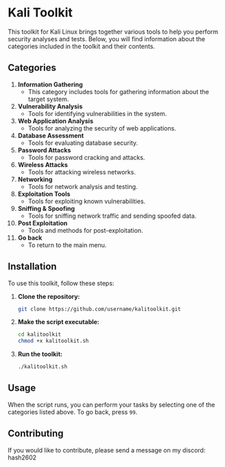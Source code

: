 # Kali Toolkit

This toolkit for Kali Linux brings together various tools to help you perform security analyses and tests. Below, you will find information about the categories included in the toolkit and their contents.

## Categories

1. **Information Gathering**
    - This category includes tools for gathering information about the target system.
2. **Vulnerability Analysis**
    - Tools for identifying vulnerabilities in the system.
3. **Web Application Analysis**
    - Tools for analyzing the security of web applications.
4. **Database Assessment**
    - Tools for evaluating database security.
5. **Password Attacks**
    - Tools for password cracking and attacks.
6. **Wireless Attacks**
    - Tools for attacking wireless networks.
7. **Networking**
    - Tools for network analysis and testing.
8. **Exploitation Tools**
    - Tools for exploiting known vulnerabilities.
9. **Sniffing & Spoofing**
    - Tools for sniffing network traffic and sending spoofed data.
10. **Post Exploitation**
    - Tools and methods for post-exploitation.
99. **Go back**
    - To return to the main menu.

## Installation

To use this toolkit, follow these steps:

1. **Clone the repository:**
    ```bash
    git clone https://github.com/username/kalitoolkit.git
    ```

2. **Make the script executable:**
    ```bash
    cd kalitoolkit
    chmod +x kalitoolkit.sh
    ```

3. **Run the toolkit:**
    ```bash
    ./kalitoolkit.sh
    ```

## Usage

When the script runs, you can perform your tasks by selecting one of the categories listed above. To go back, press `99`.

## Contributing

If you would like to contribute, please send a message on my discord: hash2602
